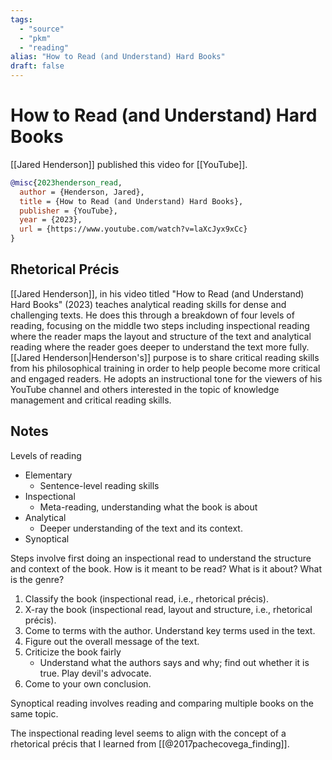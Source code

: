 ```yaml
---
tags:
  - "source"
  - "pkm"
  - "reading"
alias: "How to Read (and Understand) Hard Books"
draft: false
---
```

# How to Read (and Understand) Hard Books
[[Jared Henderson]] published this video for [[YouTube]].

```bibtex
@misc{2023henderson_read,
  author = {Henderson, Jared},
  title = {How to Read (and Understand) Hard Books},
  publisher = {YouTube},
  year = {2023},
  url = {https://www.youtube.com/watch?v=laXcJyx9xCc}
}
```

## Rhetorical Précis
[[Jared Henderson]], in his video titled "How to Read (and Understand) Hard Books" (2023) teaches analytical reading skills for dense and challenging texts. He does this through a breakdown of four levels of reading, focusing on the middle two steps including inspectional reading where the reader maps the layout and structure of the text and analytical reading where the reader goes deeper to understand the text more fully. [[Jared Henderson|Henderson's]] purpose is to share critical reading skills from his philosophical training in order to help people become more critical and engaged readers. He adopts an instructional tone for the viewers of his YouTube channel and others interested in the topic of knowledge management and critical reading skills.

## Notes
Levels of reading
- Elementary
	- Sentence-level reading skills
- Inspectional
	- Meta-reading, understanding what the book is about
- Analytical
	- Deeper understanding of the text and its context.
- Synoptical


Steps involve first doing an inspectional read to understand the structure and context of the book. How is it meant to be read? What is it about? What is the genre?

1. Classify the book (inspectional read, i.e., rhetorical précis).
2. X-ray the book (inspectional read, layout and structure, i.e., rhetorical précis).
3. Come to terms with the author. Understand key terms used in the text.
4. Figure out the overall message of the text.
5. Criticize the book fairly
	- Understand what the authors says and why; find out whether it is true. Play devil's advocate.
6. Come to your own conclusion.

Synoptical reading involves reading and comparing multiple books on the same topic.

The inspectional reading level seems to align with the concept of a rhetorical précis that I learned from [[@2017pachecovega_finding]].


